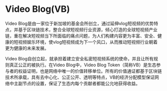 # 

# Video Blog(VB)

Video Blog是由一家位于新加坡的基金会所创立，通过延伸vlog短视频的优势特点，并基于区块链技术，整合全球短视频行业资源，倾心打造的全球短视频产业链，重在解决短视频当下所面临的痛点问题，为人们构建内容更为丰富、安全、健康的短视频娱乐环境，使vlog短视频成为下一个风口，从而推动短视频行业朝着更为健康的未来发展。

Video Blog自创立起，就承担着建立安全私密短视频系统的使命，并且让所有规则真正公正的被执行。在Video Blog中，Video Blog Token（简称VB）是生态参与者的权益证明，也是网络中唯一的价值转移单位。所有的价值通证都基于区块链技术所承载，具有去中心化、公正公开、透明等特点，VB的经济分配模型保证网络中主副节点的设置，保证了生态内每个贡献者都能公允地获得收益。


